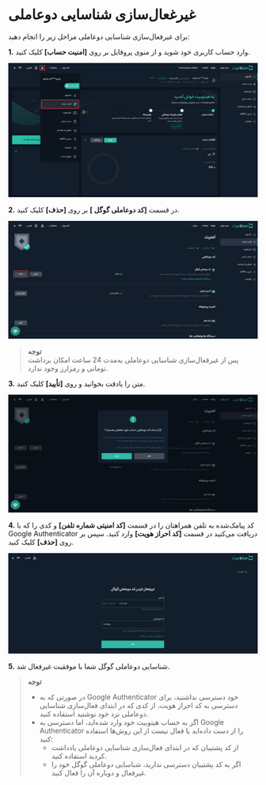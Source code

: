 # غیرغعال‌سازی شناسایی دوعاملی
برای غیرفعال‌سازی شناسایی دوعاملی مراحل زیر را انجام دهید:

**1.**	وارد حساب کاربری خود شوید و از منوی پروفایل بر روی **[امنیت حساب]** کلیک کنید.

![امنیت حساب](./Images/account-security.png)

**2.** در قسمت **[کد دوعاملی گوگل ]** بر روی **[حذف]** کلیک کنید.

![غیرفعال‌سازی شناسایی دوعاملی ](./Images/disable-2FA.jpg)

> **توجه**<br>  پس از غیرفعال‌سازی شناسایی دوعاملی به‌مدت 24 ساعت امکان برداشت تومانی و رمزارز وجود ندارد.

**3.** متن را بادقت بخوانید و روی **[تأیید]** کلیک کنید.

![تأیید غیرفعال‌سازی شناسایی دوعاملی](./Images/verify-delete-2FA.jpg)

**4.**  کد پیامک‌شده به تلفن همراهتان را در قسمت **[کد امنیتی شماره تلفن]** و کدی را که با Google Authenticator دریافت می‌کنید در قسمت **[کد احراز هویت]** وارد کنید. سپس بر روی **[حذف]** کلیک کنید.

![ورود کد امنیتی برای غیرفعال کردن کد دوعاملی](./Images/disable-2FA-security-code.jpg)

**5.** شناسایی دوعاملی گوگل شما با موفقیت غیرفعال شد.

> **توجه**<br> 
> - در صورتی که به Google Authenticator خود دسترسی نداشتید، برای دسترسی به کد احراز هویت، از کدی که در ابتدای فعال‌سازی شناسایی دوعاملی نزد خود نوشتید استفاده کنید. <br>
> - اگر به حساب هیتوبیت خود وارد شده‌اید، اما دسترسی به Google Authenticator  را از دست داده‌اید یا فعال نیست از این روش‌ها استفاده کنید:<br> 
>    - از کد پشتیبان که در ابتدای فعال‌سازی شناسایی دوعاملی یادداشت    
 کردید استفاده کنید.<br>
>    - اگر به کد پشتیبان دسترسی ندارید، شناسایی دوعاملی گوگل خود را غیرفعال و دوباره آن را فعال کنید.
